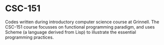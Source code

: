 # CSC-151
Codes written during introductory computer science course at Grinnell. The CSC-151 course focusses on functional programming paradigm, and uses Scheme (a language derived from Lisp) to illustrate the essential programming practices.
